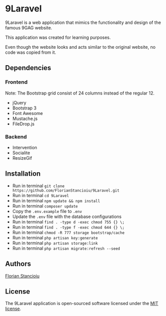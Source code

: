 # 9Laravel

9Laravel is a web application that mimics the functionality and design of the famous 9GAG website.

This application was created for learning purposes.

Even though the website looks and acts similar to the original website, no code was copied from it.

## Dependencies

### Frontend

Note: The Bootstrap grid consist of 24 columns instead of the regular 12.

* jQuery
* Bootstrap 3
* Font Awesome
* Mustache.js
* FileDrop.js

### Backend

* Intervention
* Socialite
* ResizeGif

## Installation

* Run in terminal `git clone https://github.com/FlorianStancioiu/9Laravel.git`
* Run in terminal `cd 9Laravel`
* Run in terminal `npm update && npm install`
* Run in terminal `composer update`
* Copy the `.env.example` file to `.env`
* Update the `.env` file with the database configurations
* Run in terminal `find . -type d -exec chmod 755 {} \;`
* Run in terminal `find . -type f -exec chmod 644 {} \;`
* Run in terminal `chmod -R 777 storage bootstrap/cache`
* Run in terminal `php artisan key:generate`
* Run in terminal `php artisan storage:link`
* Run in terminal `php artisan migrate:refresh --seed`

## Authors

[Florian Stancioiu](https://github.com/FlorianStancioiu)

## License

The 9Laravel application is open-sourced software licensed under the [MIT license](http://opensource.org/licenses/MIT).
